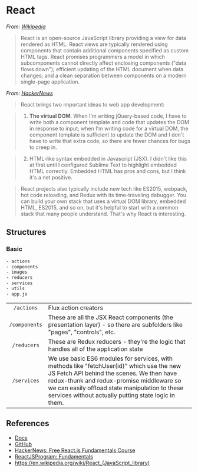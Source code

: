 # React

*From: [Wikipedia]()*

> React is an open-source JavaScript library providing a view for data rendered as HTML. React views are typically rendered using components that contain additional components specified as custom HTML tags. React promises programmers a model in which subcomponents cannot directly affect enclosing components ("data flows down"); efficient updating of the HTML document when data changes; and a clean separation between components on a modern single-page application.

*From: [HackerNews](https://news.ycombinator.com/item?id=11204481)*

> React brings two important ideas to web app development:

> 1.  **The virtual DOM**. When I'm writing jQuery-based code, I have to write both a component template and code that updates the DOM in response to input; when I'm writing code for a virtual DOM, the component template is sufficient to update the DOM and I don't have to write that extra code, so there are fewer chances for bugs to creep in.

> 2.  HTML-like syntax embedded in Javascript (JSX). I didn't like this at first until I configured Sublime Text to highlight embedded HTML correctly. Embedded HTML has pros and cons, but I think it's a net positive.

> React projects also typically include new tech like ES2015, webpack, hot code reloading, and Redux with its time-traveling debugger. You can build your own stack that uses a virtual DOM library, embedded HTML, ES2015, and so on, but it's helpful to start with a common stack that many people understand. That's why React is interesting.

## Structures

### Basic

```sh
- actions
- components
- images
- reducers
- services
- utils
- app.js
```

|               |                                                                                                                                                                                                                                                                                              |
|:-------------:|:---------------------------------------------------------------------------------------------------------------------------------------------------------------------------------------------------------------------------------------------------------------------------------------------|
|  `/actions`   | Flux action creators                                                                                                                                                                                                                                                                         |
| `/components` | These are all the JSX React components (the presentation layer) - so there are subfolders like "pages", "controls", etc.                                                                                                                                                                     |
|  `/reducers`  | These are Redux reducers - they're the logic that handles all of the application state                                                                                                                                                                                                       |
|  `/services`  | We use basic ES6 modules for services, with methods like "fetchUser(id)" which use the new JS Fetch API behind the scenes. We then have redux-thunk and redux-promise middleware so we can easily offload state manipulation to these services without actually putting state logic in them. |

## References

-   [Docs](https://facebook.github.io/react/docs/getting-started.html)
-   [GitHub](https://facebook.github.io/react)
-   [HackerNews: Free React.js Fundamentals Course](https://news.ycombinator.com/item?id=11204481)
-   [ReactJSProgram: Fundamentals](http://courses.reactjsprogram.com/courses/reactjsfundamentals)
-   <https://en.wikipedia.org/wiki/React_(JavaScript_library)>
